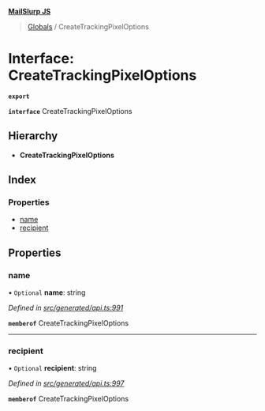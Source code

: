 **[MailSlurp JS](../README.md)**

> [Globals](../README.md) / CreateTrackingPixelOptions

# Interface: CreateTrackingPixelOptions

**`export`** 

**`interface`** CreateTrackingPixelOptions

## Hierarchy

* **CreateTrackingPixelOptions**

## Index

### Properties

* [name](createtrackingpixeloptions.md#name)
* [recipient](createtrackingpixeloptions.md#recipient)

## Properties

### name

• `Optional` **name**: string

*Defined in [src/generated/api.ts:991](https://github.com/mailslurp/mailslurp-client/blob/eace919/src/generated/api.ts#L991)*

**`memberof`** CreateTrackingPixelOptions

___

### recipient

• `Optional` **recipient**: string

*Defined in [src/generated/api.ts:997](https://github.com/mailslurp/mailslurp-client/blob/eace919/src/generated/api.ts#L997)*

**`memberof`** CreateTrackingPixelOptions
